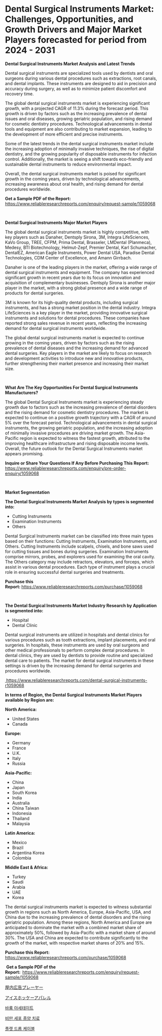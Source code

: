<p><h1>Dental Surgical Instruments Market: Challenges, Opportunities, and Growth Drivers and Major Market Players forecasted for period from 2024 - 2031</h1></p><p><strong>Dental Surgical Instruments Market Analysis and Latest Trends</strong></p>
<p><p>Dental surgical instruments are specialized tools used by dentists and oral surgeons during various dental procedures such as extractions, root canals, and dental implants. These instruments are designed to aid in precision and accuracy during surgery, as well as to minimize patient discomfort and recovery time.</p><p>The global dental surgical instruments market is experiencing significant growth, with a projected CAGR of 11.3% during the forecast period. This growth is driven by factors such as the increasing prevalence of dental issues and oral diseases, growing geriatric population, and rising demand for cosmetic dentistry procedures. Technological advancements in dental tools and equipment are also contributing to market expansion, leading to the development of more efficient and precise instruments.</p><p>Some of the latest trends in the dental surgical instruments market include the increasing adoption of minimally invasive techniques, the rise of digital dentistry, and the growing popularity of disposable instruments for infection control. Additionally, the market is seeing a shift towards eco-friendly and sustainable dental instruments to reduce environmental impact.</p><p>Overall, the dental surgical instruments market is poised for significant growth in the coming years, driven by technological advancements, increasing awareness about oral health, and rising demand for dental procedures worldwide.</p></p>
<p><strong>Get a Sample PDF of the Report:&nbsp;</strong> <a href="https://www.reliableresearchreports.com/enquiry/request-sample/1059068">https://www.reliableresearchreports.com/enquiry/request-sample/1059068</a></p>
<p>&nbsp;</p>
<p><strong>Dental Surgical Instruments Major Market Players</strong></p>
<p><p>The global dental surgical instruments market is highly competitive, with key players such as Danaher, Dentsply Sirona, 3M, Integra LifeSciences, KaVo Group, TREE, CFPM, Prima Dental, Brasseler, LMDental (Planmeca), Medesy, BTI Biotechnology, Helmut-Zepf, Premier Dental, Karl Schumacher, DentalEZ, American Eagle Instruments, Power Dental USA, Paradise Dental Technologies, CDM Center of Excellence, and Amann Girrbach.</p><p>Danaher is one of the leading players in the market, offering a wide range of dental surgical instruments and equipment. The company has experienced significant growth in recent years due to its focus on innovation and acquisition of complementary businesses. Dentsply Sirona is another major player in the market, with a strong global presence and a wide range of products for dental surgeries.</p><p>3M is known for its high-quality dental products, including surgical instruments, and has a strong market position in the dental industry. Integra LifeSciences is a key player in the market, providing innovative surgical instruments and solutions for dental procedures. These companies have reported strong sales revenue in recent years, reflecting the increasing demand for dental surgical instruments worldwide.</p><p>The global dental surgical instruments market is expected to continue growing in the coming years, driven by factors such as the rising prevalence of dental diseases and the increasing demand for advanced dental surgeries. Key players in the market are likely to focus on research and development activities to introduce new and innovative products, further strengthening their market presence and increasing their market size.</p></p>
<p>&nbsp;</p>
<p><strong>What Are The Key Opportunities For Dental Surgical Instruments Manufacturers?</strong></p>
<p><p>The global Dental Surgical Instruments market is experiencing steady growth due to factors such as the increasing prevalence of dental disorders and the rising demand for cosmetic dentistry procedures. The market is expected to continue on a positive growth trajectory with a CAGR of around 5% over the forecast period. Technological advancements in dental surgical instruments, the growing geriatric population, and the increasing adoption of minimally invasive procedures are driving market growth. The Asia-Pacific region is expected to witness the fastest growth, attributed to the improving healthcare infrastructure and rising disposable income levels. Overall, the future outlook for the Dental Surgical Instruments market appears promising.</p></p>
<p><strong>Inquire or Share Your Questions If Any Before Purchasing This Report:</strong> <a href="https://www.reliableresearchreports.com/enquiry/pre-order-enquiry/1059068">https://www.reliableresearchreports.com/enquiry/pre-order-enquiry/1059068</a></p>
<p>&nbsp;</p>
<p><strong>Market Segmentation</strong></p>
<p><strong>The Dental Surgical Instruments Market Analysis by types is segmented into:</strong></p>
<p><ul><li>Cutting Instruments</li><li>Examination Instruments</li><li>Others</li></ul></p>
<p><p>Dental Surgical Instruments market can be classified into three main types based on their functions: Cutting Instruments, Examination Instruments, and Others. Cutting Instruments include scalpels, chisels, and bone saws used for cutting tissues and bones during surgeries. Examination Instruments comprise mirrors, probes, and explorers used for examining the oral cavity. The Others category may include retractors, elevators, and forceps, which assist in various dental procedures. Each type of instrument plays a crucial role in ensuring successful dental surgeries and treatments.</p></p>
<p><strong>Purchase this Report:&nbsp;</strong><a href="https://www.reliableresearchreports.com/purchase/1059068">https://www.reliableresearchreports.com/purchase/1059068</a></p>
<p>&nbsp;</p>
<p><strong>The Dental Surgical Instruments Market Industry Research by Application is segmented into:</strong></p>
<p><ul><li>Hospital</li><li>Dental Clinic</li></ul></p>
<p><p>Dental surgical instruments are utilized in hospitals and dental clinics for various procedures such as tooth extractions, implant placements, and oral surgeries. In hospitals, these instruments are used by oral surgeons and other medical professionals to perform complex dental procedures. In dental clinics, they are used by dentists to provide routine and specialized dental care to patients. The market for dental surgical instruments in these settings is driven by the increasing demand for dental surgeries and procedures worldwide.</p></p>
<p><a href="https://www.reliableresearchreports.com/dental-surgical-instruments-r1059068">&nbsp;https://www.reliableresearchreports.com/dental-surgical-instruments-r1059068</a></p>
<p><strong>In terms of Region, the Dental Surgical Instruments Market Players available by Region are:</strong></p>
<p>
    <p> <strong> North America: </strong>
        <ul>
            <li>United States</li>
            <li>Canada</li>
        </ul>
        </p> 
    <p> <strong> Europe: </strong>
        <ul>
            <li>Germany</li>
            <li>France</li>
            <li>U.K.</li>
            <li>Italy</li>
            <li>Russia</li>
        </ul>
        </p> 
    <p> <strong> Asia-Pacific: </strong>
        <ul>
            <li>China</li>
            <li>Japan</li>
            <li>South Korea</li>
            <li>India</li>
            <li>Australia</li>
            <li>China Taiwan</li>
            <li>Indonesia</li>
            <li>Thailand</li>
            <li>Malaysia</li>
        </ul>
        </p> 
    <p> <strong> Latin America: </strong>
        <ul>
            <li>Mexico</li>
            <li>Brazil</li>
            <li>Argentina Korea</li>
            <li>Colombia</li>
        </ul>
        </p> 
    <p> <strong> Middle East & Africa: </strong>
        <ul>
            <li>Turkey</li>
            <li>Saudi</li>
            <li>Arabia</li>
            <li>UAE</li>
            <li>Korea</li>
        </ul>
    </p>
    </p>
<p><p>The dental surgical instruments market is expected to witness substantial growth in regions such as North America, Europe, Asia-Pacific, USA, and China due to the increasing prevalence of dental disorders and the rising geriatric population. Among these regions, North America and Europe are anticipated to dominate the market with a combined market share of approximately 50%, followed by Asia-Pacific with a market share of around 30%. The USA and China are expected to contribute significantly to the growth of the market, with respective market shares of 20% and 15%.</p></p>
<p><strong>Purchase this Report: </strong><a href="https://www.reliableresearchreports.com/purchase/1059068">https://www.reliableresearchreports.com/purchase/1059068</a></p>
<p>&nbsp;<strong>Get a Sample PDF of the Report:&nbsp;&nbsp;</strong><a href="https://www.reliableresearchreports.com/enquiry/request-sample/1059068">https://www.reliableresearchreports.com/enquiry/request-sample/1059068</a></p>
<p><strong></strong></p>
<p><p><a href="https://github.com/AylinBeier/Market-Research-Report-List-1/blob/main/282411848974.md">屋内広告プレーヤー</a></p><p><a href="https://medium.com/@lucasrandall2020/%E3%82%A2%E3%82%A4%E3%82%B9%E3%83%9B%E3%83%83%E3%82%B1%E3%83%BC%E3%82%A2%E3%83%91%E3%83%AC%E3%83%AB%E5%B8%82%E5%A0%B4%E3%81%AE%E5%88%86%E6%9E%90-%E3%82%B0%E3%83%AD%E3%83%BC%E3%83%90%E3%83%AB%E7%94%A3%E6%A5%AD%E3%81%AE%E8%A6%8B%E9%80%9A%E3%81%97%E3%81%A8%E4%BA%88%E6%B8%AC-2024%E5%B9%B4%E3%81%8B%E3%82%892031%E5%B9%B4-44570914145c">アイスホッケーアパレル</a></p><p><a href="https://github.com/vdhdwjyp90142/Market-Research-Report-List-2/blob/main/635648543600.md">바륨 아세테이트</a></p><p><a href="https://medium.com/@carlosrtzkzhj/%EB%A7%88%EC%8A%A4%ED%8A%B8-%EC%84%B8%ED%8F%AC-%EC%A2%85%EC%96%91-%EC%B9%98%EB%A3%8C-%EC%8B%9C%EC%9E%A5-%EC%A0%84%EB%A7%9D-%EC%82%B0%EC%97%85-%EA%B0%9C%EC%9A%94-%EB%B0%8F-%EC%98%88%EC%B8%A1-2024%EB%85%84%EB%B6%80%ED%84%B0-2031%EB%85%84%EA%B9%8C%EC%A7%80-54e565efd6ca">비만 세포 종양 치료</a></p><p><a href="https://medium.com/@honeypie6456/%ED%94%8C%EB%9E%AB-%EB%93%9C%EB%A1%AD-%EC%BC%80%EC%9D%B4%EB%B8%94-%EC%8B%9C%EC%9E%A5-%EA%B2%BD%EC%9F%81-%EB%B6%84%EC%84%9D-%EC%8B%9C%EC%9E%A5-%ED%8A%B8%EB%A0%8C%EB%93%9C-%EB%B0%8F-2031%EB%85%84%EA%B9%8C%EC%A7%80%EC%9D%98-%EC%98%88%EC%B8%A1-c2fbb1c45366">플랫 드롭 케이블</a></p></p>